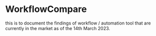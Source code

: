 # WorkflowCompare
this is to document the findings of workflow / automation tool that are currently in the market as of the 14th March 2023. 
